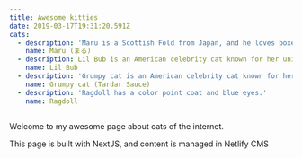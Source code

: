 ```yaml
---
title: Awesome kitties
date: 2019-03-17T19:31:20.591Z
cats:
  - description: 'Maru is a Scottish Fold from Japan, and he loves boxes.'
    name: Maru (まる)
  - description: Lil Bub is an American celebrity cat known for her unique appearance.
    name: Lil Bub
  - description: 'Grumpy cat is an American celebrity cat known for her grumpy appearance.'
    name: Grumpy cat (Tardar Sauce)
  - description: 'Ragdoll has a color point coat and blue eyes.'
    name: Ragdoll 
---
```

Welcome to my awesome page about cats of the internet.

This page is built with NextJS, and content is managed in Netlify CMS
